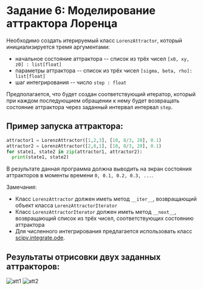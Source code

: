 # Задание 6: Моделирование аттрактора Лоренца

Необходимо создать итерируемый класс `LorenzAttractor`, который инициализируется тремя аргументами:
- начальное состояние аттрактора -- список из трёх чисел `[x0, xy, z0] : list[float]`
- параметры аттрактора -- список из трёх чисел `[sigma, beta, rho]: list[float]`
- шаг интегрирования -- число `step : float`


Предполагается, что будет создан соответствующий итератор, который при каждом последующием обращении к нему будет возвращать состояние аттрактора через заданный интервал интервал `step`.

## Пример запуска аттрактора:
```python
attractor1 = LorenzAttractor([1,2,3], [10, 8/3, 28], 0.1)
attractor2 = LorenzAttractor([2,8,1], [10, 8/3, 28], 0.1)
for state1, state2 in zip(attractor1, attractor2):
  print(state1, state2)
```
В результате данная программа должна выводить на экран состояния аттракторов в моменты времени `0, 0.1, 0.2, 0.3, ...`.

Замечания:
* Класс `LorenzAttractor` должен иметь метод `__iter__`, возвращающий объект класса `LorenzAttractorIterator`
* Класс `LorenzAttractorIterator` должен иметь метод `__next__`, возвращающий список из трёх чисел, соответствующих состоянию аттрактора
* Для численного интегрирования предлагается использовать класс [scipy.integrate.ode](https://docs.scipy.org/doc/scipy/reference/generated/scipy.integrate.ode.html).

## Результаты отрисовки двух заданных аттракторов:
![att1](https://gitlab.sirius-web.org/students/2022/donskoy.ae/hometasks/task6/-/raw/master/images/Attractor-1.png)
![att2](https://gitlab.sirius-web.org/students/2022/donskoy.ae/hometasks/task6/-/raw/master/images/Attractor-2.png)
